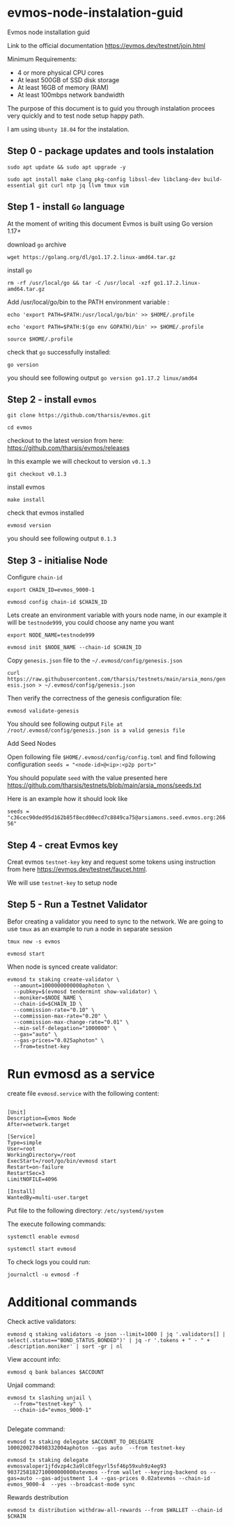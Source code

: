 # evmos-node-instalation-guid
Evmos node installation guid

Link to the official documentation https://evmos.dev/testnet/join.html

Minimum Requirements:
- 4 or more physical CPU cores
- At least 500GB of SSD disk storage
- At least 16GB of memory (RAM)
- At least 100mbps network bandwidth

The purpose of this document is to guid you through instalation procees very quickly and to test node setup happy path.

I am using `Ubunty 18.04` for the instalation.

## Step 0 - package updates and tools instalation

`sudo apt update && sudo apt upgrade -y`

`sudo apt install make clang pkg-config libssl-dev libclang-dev build-essential git curl ntp jq llvm tmux vim`

## Step 1 - install `Go` language 

At the moment of writing this document Evmos is built using Go version 1.17+

download `go` archive  

`wget https://golang.org/dl/go1.17.2.linux-amd64.tar.gz`

install `go` 

`rm -rf /usr/local/go && tar -C /usr/local -xzf go1.17.2.linux-amd64.tar.gz`

Add /usr/local/go/bin to the PATH environment variable : 

`echo 'export PATH=$PATH:/usr/local/go/bin' >> $HOME/.profile`

`echo 'export PATH=$PATH:$(go env GOPATH)/bin' >> $HOME/.profile`

`source $HOME/.profile`

check that `go` successfully installed:

`go version`

you should see following output `go version go1.17.2 linux/amd64`

## Step 2 - install `evmos`

`git clone https://github.com/tharsis/evmos.git`

`cd evmos`

checkout to the latest version from here: https://github.com/tharsis/evmos/releases

In this example we will checkout to version `v0.1.3`

`git checkout v0.1.3`

install evmos

`make install`

check that evmos installed

`evmosd version`

you should see following output `0.1.3`


## Step 3 - initialise Node

Configure `chain-id`

`export CHAIN_ID=evmos_9000-1`

`evmosd config chain-id $CHAIN_ID`

Lets create an environment variable with yours node name, in our example it will be `testnode999`, you could choose any name you want

`export NODE_NAME=testnode999`

`evmosd init $NODE_NAME --chain-id $CHAIN_ID`

Copy `genesis.json` file to the `~/.evmosd/config/genesis.json`

`curl https://raw.githubusercontent.com/tharsis/testnets/main/arsia_mons/genesis.json > ~/.evmosd/config/genesis.json`

Then verify the correctness of the genesis configuration file:

`evmosd validate-genesis`

You should see following output `File at /root/.evmosd/config/genesis.json is a valid genesis file`

Add Seed Nodes

Open following file `$HOME/.evmosd/config/config.toml` and find following configuration `seeds = "<node-id>@<ip>:<p2p port>"`

You should populate `seed` with the value presented here https://github.com/tharsis/testnets/blob/main/arsia_mons/seeds.txt

Here is an example how it should look like 

`seeds = "c36cec90ded95d162b85f8ecd00ecd7c8849ca75@arsiamons.seed.evmos.org:26656"`


## Step 4 - creat Evmos key

Creat evmos `testnet-key` key and request some tokens using instruction from here https://evmos.dev/testnet/faucet.html.

We will use `testnet-key` to setup node

## Step 5 - Run a Testnet Validator

Befor creating a validator you need to sync to the network. We are going to use `tmux` as an example to run a node in separate session

`tmux new -s evmos`

`evmosd start`


When node is synced create validator:

```
evmosd tx staking create-validator \
  --amount=1000000000000aphoton \
  --pubkey=$(evmosd tendermint show-validator) \
  --moniker=$NODE_NAME \
  --chain-id=$CHAIN_ID \
  --commission-rate="0.10" \
  --commission-max-rate="0.20" \
  --commission-max-change-rate="0.01" \
  --min-self-delegation="1000000" \
  --gas="auto" \
  --gas-prices="0.025aphoton" \
  --from=testnet-key

```

# Run evmosd as a service

create file `evmosd.service` with the following content:

```

[Unit]
Description=Evmos Node
After=network.target

[Service]
Type=simple
User=root
WorkingDirectory=/root
ExecStart=/root/go/bin/evmosd start
Restart=on-failure
RestartSec=3
LimitNOFILE=4096

[Install]
WantedBy=multi-user.target

```

Put file to the following directory: `/etc/systemd/system`

The execute following commands:

`systemctl enable evmosd`

`systemctl start evmosd`

To check logs you could run:

`journalctl -u evmosd -f`




# Additional commands

Check active validators:

`evmosd q staking validators -o json --limit=1000 | jq '.validators[] | select(.status=="BOND_STATUS_BONDED")' | jq -r '.tokens + " - " + .description.moniker' | sort -gr | nl`

View account info:

`evmosd q bank balances $ACCOUNT`

Unjail command:

```
evmosd tx slashing unjail \
  --from="testnet-key" \
  --chain-id="evmos_9000-1"
  
```

Delegate command:

`evmosd tx staking delegate $ACCOUNT_TO_DELEGATE 1000200270498332004aphoton --gas auto  --from testnet-key`

`evmosd tx staking delegate evmosvaloper1jfdvzp4c3a9lc8fegyrl5sf46p59xuh9z4eg93 9037258182710000000000atevmos --from wallet --keyring-backend os --gas=auto --gas-adjustment 1.4 --gas-prices 0.02atevmos --chain-id evmos_9000-4  --yes --broadcast-mode sync`




Rewards destribution

`evmosd tx distribution withdraw-all-rewards --from $WALLET --chain-id $CHAIN`








